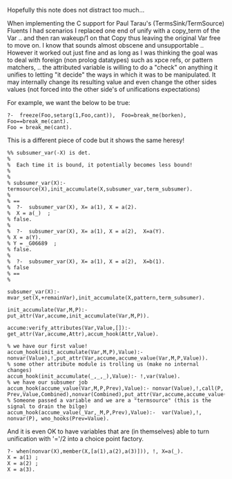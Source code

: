 Hopefully this note does not distract too much... 

When implementing the C support for Paul Tarau's  (TermsSink/TermSource) Fluents  I had scenarios I replaced one end of unify with a copy_term of the Var .. and then  ran wakeup/1 on that Copy thus leaving the original Var free to move on.   I know that sounds almost obscene and unsupportable .. However  it worked out just fine and as long as I was thinking the goal was to deal with foreign (non prolog datatypes) such as xpce refs,  or pattern matchers,   .. the attributed variable is willing to do a "check" on anything it unifies to letting "it decide" the ways in which it was to be manipulated.  It may internally change its resulting value and even change the other sides values (not forced into the other side's of unifications expectations)

For example, we want the below to be true:

````
?-  freeze(Foo,setarg(1,Foo,cant)),  Foo=break_me(borken), Foo==break_me(cant).
Foo = break_me(cant).
````

This is a different piece of code but it shows the same heresy! 

````
%% subsumer_var(-X) is det.
%
%  Each time it is bound, it potentially becomes less bound!
%
%
% subsumer_var(X):- termsource(X),init_accumulate(X,subsumer_var,term_subsumer).
%
% ==
%  ?-  subsumer_var(X), X= a(1), X = a(2).
%  X = a(_)  ;
% false.
%
%  ?-  subsumer_var(X), X= a(1), X = a(2),  X=a(Y).
% X = a(Y).
% Y = _G06689  ;
% false.
%
%  ?-  subsumer_var(X), X= a(1), X = a(2),  X=b(1).
% false
% ==
%

subsumer_var(X):- mvar_set(X,+remainVar),init_accumulate(X,pattern,term_subsumer).

init_accumulate(Var,M,P):-put_attr(Var,accume,init_accumulate(Var,M,P)).

accume:verify_attributes(Var,Value,[]):- get_attr(Var,accume,Attr),accum_hook(Attr,Value).

% we have our first value!
accum_hook(init_accumulate(Var,M,P),Value):- nonvar(Value),!,put_attr(Var,accume,accume_value(Var,M,P,Value)).
% some other attribute module is trolling us (make no internal changes)
accum_hook(init_accumulate(_,_,_),Value):- !,var(Value).
% we have our subsumer job 
accum_hook(accume_value(Var,M,P,Prev),Value):- nonvar(Value),!,call(P, Prev,Value,Combined),nonvar(Combined),put_attr(Var,accume,accume_value(Var,M,P,Combined)).
% Someone passed a variable and we are a "termsource" (this is the signal to drain the bilge)
accum_hook(accume_value(_Var,_M,P,Prev),Value):-  var(Value),!, nonvar(P), wno_hooks(Prev=Value).
````


And it is even OK to have variables that are (in themselves)  able to turn unification with '='/2 into a choice point factory.
````
?- when(nonvar(X),member(X,[a(1),a(2),a(3)])), !, X=a(_).
X = a(1) ;
X = a(2) ;
X = a(3).
````

